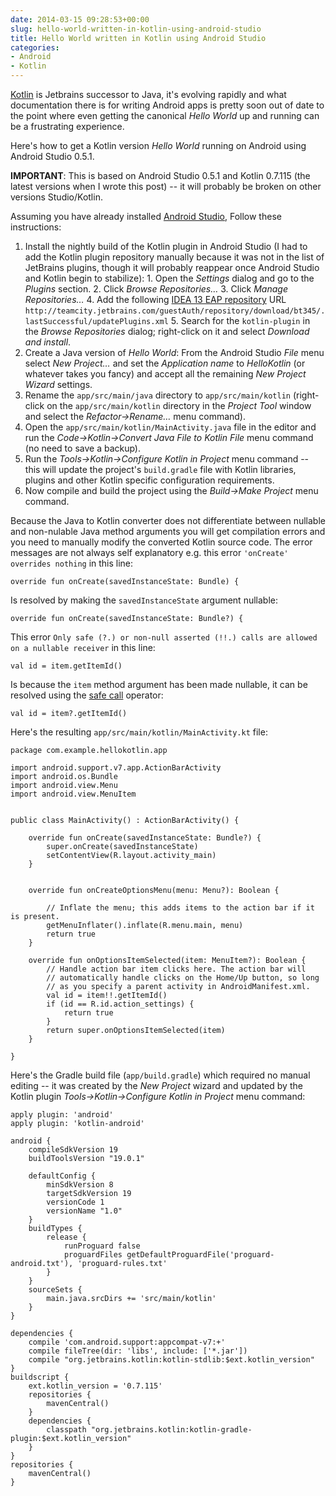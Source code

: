 ```yaml
---
date: 2014-03-15 09:28:53+00:00
slug: hello-world-written-in-kotlin-using-android-studio
title: Hello World written in Kotlin using Android Studio
categories:
- Android
- Kotlin
---
```


[Kotlin](http://kotlin.jetbrains.org/) is Jetbrains successor to Java, it's evolving rapidly and what documentation there is for writing Android apps is pretty soon out of date to the point where even getting the canonical _Hello World_ up and running can be a frustrating experience.

<!--more-->

Here's how to get a Kotlin version _Hello World_ running on Android using Android Studio 0.5.1.

**IMPORTANT**: This is based on Android Studio 0.5.1 and Kotlin 0.7.115 (the latest versions when I wrote this post) -- it will probably be broken on other versions Studio/Kotlin.

Assuming you have already installed [Android Studio](https://developer.android.com/sdk/installing/studio.html), Follow these instructions:

  1. Install the nightly build of the Kotlin plugin in Android Studio (I had to add the Kotlin plugin repository manually because it was not in the list of JetBrains plugins, though it will probably reappear once Android Studio and Kotlin begin to stabilize): 
    1. Open the _Settings_ dialog and go to the _Plugins_ section. 
    2. Click _Browse Repositories…_
    3. Click _Manage Repositories…_
    4. Add the following [IDEA 13 EAP repository](http://confluence.jetbrains.com/display/Kotlin/Getting+Started) URL `http://teamcity.jetbrains.com/guestAuth/repository/download/bt345/.lastSuccessful/updatePlugins.xml`
    5. Search for the `kotlin-plugin` in the _Browse Repositories_ dialog; right-click on it and select _Download and install_. 
  2. Create a Java version of _Hello World_: From the Android Studio _File_ menu select _New Project…_ and set the _Application name_ to _HelloKotlin_ (or whatever takes you fancy) and accept all the remaining _New Project Wizard_ settings. 
  3. Rename the `app/src/main/java` directory to `app/src/main/kotlin` (right-click on the `app/src/main/kotlin` directory in the _Project Tool_ window and select the _Refactor->Rename…_ menu command). 
  4. Open the `app/src/main/kotlin/MainActivity.java` file in the editor and run the _Code->Kotlin->Convert Java File to Kotlin File_ menu command (no need to save a backup). 
  5. Run the _Tools->Kotlin->Configure Kotlin in Project_ menu command -- this will update the project's `build.gradle` file with Kotlin libraries, plugins and other Kotlin specific configuration requirements. 
  6. Now compile and build the project using the _Build->Make Project_ menu command. 

Because the Java to Kotlin converter does not differentiate between nullable and non-nulable Java method arguments you will get compilation errors and you need to manually modify the converted Kotlin source code. The error messages are not always self explanatory e.g.  this error `'onCreate' overrides nothing` in this line:
    
    override fun onCreate(savedInstanceState: Bundle) {

Is resolved by making the `savedInstanceState` argument nullable:
    
    override fun onCreate(savedInstanceState: Bundle?) {

This error `Only safe (?.) or non-null asserted (!!.) calls are allowed on a nullable receiver` in this line:
    
    val id = item.getItemId()

Is because the `item` method argument has been made nullable, it can be resolved using the [safe call](http://confluence.jetbrains.com/display/Kotlin/Null-safety) operator:
    
    val id = item?.getItemId()


Here's the resulting `app/src/main/kotlin/MainActivity.kt` file:
    
    package com.example.hellokotlin.app
    
    import android.support.v7.app.ActionBarActivity
    import android.os.Bundle
    import android.view.Menu
    import android.view.MenuItem
    
    
    public class MainActivity() : ActionBarActivity() {
    
        override fun onCreate(savedInstanceState: Bundle?) {
            super.onCreate(savedInstanceState)
            setContentView(R.layout.activity_main)
        }
    
    
        override fun onCreateOptionsMenu(menu: Menu?): Boolean {
    
            // Inflate the menu; this adds items to the action bar if it is present.
            getMenuInflater().inflate(R.menu.main, menu)
            return true
        }
    
        override fun onOptionsItemSelected(item: MenuItem?): Boolean {
            // Handle action bar item clicks here. The action bar will
            // automatically handle clicks on the Home/Up button, so long
            // as you specify a parent activity in AndroidManifest.xml.
            val id = item!!.getItemId()
            if (id == R.id.action_settings) {
                return true
            }
            return super.onOptionsItemSelected(item)
        }
    
    }


Here's the Gradle build file (`app/build.gradle`) which required no manual editing -- it was created by the _New Project_ wizard and updated by the Kotlin plugin _Tools->Kotlin->Configure Kotlin in Project_ menu command:
    
    apply plugin: 'android'
    apply plugin: 'kotlin-android'
    
    android {
        compileSdkVersion 19
        buildToolsVersion "19.0.1"
    
        defaultConfig {
            minSdkVersion 8
            targetSdkVersion 19
            versionCode 1
            versionName "1.0"
        }
        buildTypes {
            release {
                runProguard false
                proguardFiles getDefaultProguardFile('proguard-android.txt'), 'proguard-rules.txt'
            }
        }
        sourceSets {
            main.java.srcDirs += 'src/main/kotlin'
        }
    }
    
    dependencies {
        compile 'com.android.support:appcompat-v7:+'
        compile fileTree(dir: 'libs', include: ['*.jar'])
        compile "org.jetbrains.kotlin:kotlin-stdlib:$ext.kotlin_version"
    }
    buildscript {
        ext.kotlin_version = '0.7.115'
        repositories {
            mavenCentral()
        }
        dependencies {
            classpath "org.jetbrains.kotlin:kotlin-gradle-plugin:$ext.kotlin_version"
        }
    }
    repositories {
        mavenCentral()
    }
